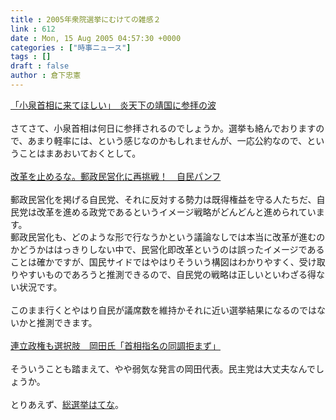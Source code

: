 ```yaml
---
title : 2005年衆院選挙にむけての雑感２
link : 612
date : Mon, 15 Aug 2005 04:57:30 +0000
categories : ["時事ニュース"]
tags : []
draft : false
author : 倉下忠憲
---
```


<A HREF="http://www.sankei.co.jp/news/050815/sha035.htm" TARGET="_blank">「小泉首相に来てほしい」　炎天下の靖国に参拝の波 </A><BR><BR>さてさて、小泉首相は何日に参拝されるのでしょうか。選挙も絡んでおりますので、あまり軽率には、という感じなのかもしれませんが、一応公約なので、ということはまあおいておくとして。<BR><BR><A HREF="http://www.sankei.co.jp/news/050814/sei001.htm" TARGET="_blank">改革を止めるな。郵政民営化に再挑戦！　自民パンフ </A><BR><BR>郵政民営化を掲げる自民党、それに反対する勢力は既得権益を守る人たちだ、自民党は改革を進める政党であるというイメージ戦略がどんどんと進められています。<BR>郵政民営化も、どのような形で行なうかという議論なしでは本当に改革が進むのかどうかははっきりしない中で、民営化即改革というのは誤ったイメージであることは確かですが、国民サイドではやはりそういう構図はわかりやすく、受け取りやすいものであろうと推測できるので、自民党の戦略は正しいといわざる得ない状況です。<BR><BR>このまま行くとやはり自民が議席数を維持かそれに近い選挙結果になるのではないかと推測できます。<BR><BR><A HREF="http://www.sankei.co.jp/news/050814/sei046.htm" TARGET="_blank">連立政権も選択肢　岡田氏「首相指名の同調拒まず」</A> <BR><BR>そういうことも踏まえて、やや弱気な発言の岡田代表。民主党は大丈夫なんでしょうか。<BR><BR>とりあえず、<A HREF="http://senkyo.i.hatena.ne.jp/" TARGET="_blank">総選挙はてな</A>。<br><br>
